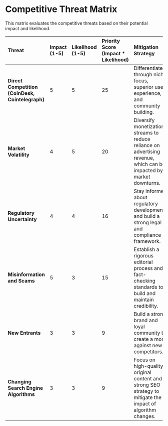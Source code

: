 # Competitive Threat Matrix

This matrix evaluates the competitive threats based on their potential impact and likelihood.

| Threat                                           | Impact (1-5) | Likelihood (1-5) | Priority Score (Impact \* Likelihood) | Mitigation Strategy                                                                                                  |
| :----------------------------------------------- | :----------- | :--------------- | :------------------------------------ | :------------------------------------------------------------------------------------------------------------------- |
| **Direct Competition (CoinDesk, Cointelegraph)** | 5            | 5                | 25                                    | Differentiate through niche focus, superior user experience, and community building.                                 |
| **Market Volatility**                            | 4            | 5                | 20                                    | Diversify monetization streams to reduce reliance on advertising revenue, which can be impacted by market downturns. |
| **Regulatory Uncertainty**                       | 4            | 4                | 16                                    | Stay informed about regulatory developments and build a strong legal and compliance framework.                       |
| **Misinformation and Scams**                     | 5            | 3                | 15                                    | Establish a rigorous editorial process and fact-checking standards to build and maintain credibility.                |
| **New Entrants**                                 | 3            | 3                | 9                                     | Build a strong brand and loyal community to create a moat against new competitors.                                   |
| **Changing Search Engine Algorithms**            | 3            | 3                | 9                                     | Focus on high-quality, original content and a strong SEO strategy to mitigate the impact of algorithm changes.       |

